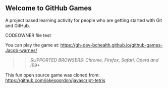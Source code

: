 ## Welcome to GitHub Games

A project based learning activity for people who are getting started with Git and GitHub.

CODEOWNER file test

You can play the game at: https://gh-dev-bchealth.github.io/github-games-Jacob-warnes/
>> _*SUPPORTED BROWSERS*: Chrome, Firefox, Safari, Opera and IE9+_

This fun open source game was cloned from: https://github.com/jakesgordon/javascript-tetris
